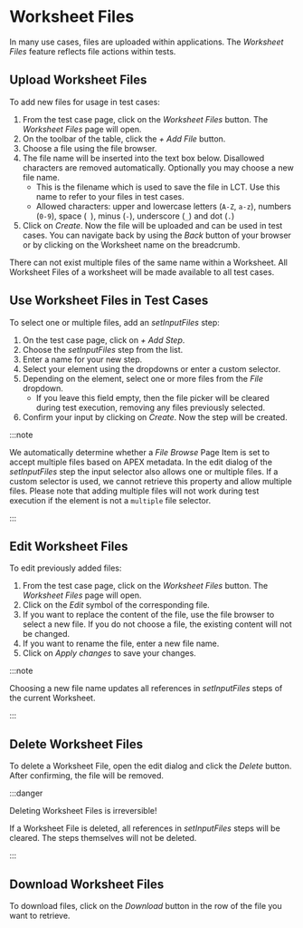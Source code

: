 # Worksheet Files

In many use cases, files are uploaded within applications.
The _Worksheet Files_ feature reflects file actions within tests.

## Upload Worksheet Files

To add new files for usage in test cases:

1. From the test case page, click on the _Worksheet Files_ button. The _Worksheet Files_ page will open.
2. On the toolbar of the table, click the _+ Add File_ button.
3. Choose a file using the file browser.
4. The file name will be inserted into the text box below. Disallowed characters are removed automatically. Optionally you may choose a new file name.
    - This is the filename which is used to save the file in LCT. Use this name to refer to your files in test cases.
    - Allowed characters: upper and lowercase letters (`A-Z`, `a-z`), numbers (`0-9`), space (` `), minus (`-`), underscore (`_`) and dot (`.`)
5. Click on _Create_. Now the file will be uploaded and can be used in test cases. You can navigate back by using the _Back_ button of your browser or by clicking on the Worksheet name on the breadcrumb.

There can not exist multiple files of the same name within a Worksheet.
All Worksheet Files of a worksheet will be made available to all test cases.

## Use Worksheet Files in Test Cases

To select one or multiple files, add an _setInputFiles_ step:

1. On the test case page, click on _+ Add Step_.
2. Choose the _setInputFiles_ step from the list.
3. Enter a name for your new step.
4. Select your element using the dropdowns or enter a custom selector.
5. Depending on the element, select one or more files from the _File_ dropdown.
    - If you leave this field empty, then the file picker will be cleared during test execution, removing any files previously selected.
6. Confirm your input by clicking on _Create_. Now the step will be created.

:::note

We automatically determine whether a _File Browse_ Page Item is set to accept multiple files based on APEX metadata.
In the edit dialog of the _setInputFiles_ step the input selector also allows one or multiple files.
If a custom selector is used, we cannot retrieve this property and allow multiple files.
Please note that adding multiple files will not work during test execution if the element is not a `multiple` file selector.

:::

## Edit Worksheet Files

To edit previously added files:

1. From the test case page, click on the _Worksheet Files_ button. The _Worksheet Files_ page will open.
2. Click on the _Edit_ symbol of the corresponding file.
3. If you want to replace the content of the file, use the file browser to select a new file. If you do not choose a file, the existing content will not be changed.
4. If you want to rename the file, enter a new file name.
5. Click on _Apply changes_ to save your changes.

:::note

Choosing a new file name updates all references in _setInputFiles_ steps of the current Worksheet.

:::

## Delete Worksheet Files

To delete a Worksheet File, open the edit dialog and click the _Delete_ button. After confirming, the file will be removed.

:::danger

Deleting Worksheet Files is irreversible!

If a Worksheet File is deleted, all references in _setInputFiles_ steps will be cleared. The steps themselves will not be deleted.

:::

## Download Worksheet Files

To download files, click on the _Download_ button in the row of the file you want to retrieve.
